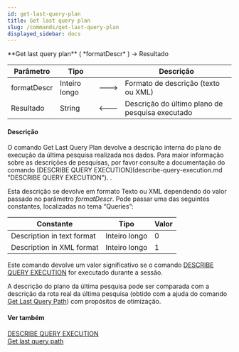 ```yaml
---
id: get-last-query-plan
title: Get last query plan
slug: /commands/get-last-query-plan
displayed_sidebar: docs
---
```


<!--REF #_command_.Get last query plan.Syntax-->**Get last query plan** ( *formatDescr* ) -> Resultado<!-- END REF-->
<!--REF #_command_.Get last query plan.Params-->
| Parâmetro | Tipo |  | Descrição |
| --- | --- | --- | --- |
| formatDescr | Inteiro longo | &#x1F852; | Formato de descrição (texto ou XML) |
| Resultado | String | &#x1F850; | Descrição do último plano de pesquisa executado |

<!-- END REF-->

#### Descrição 

<!--REF #_command_.Get last query plan.Summary-->O comando Get Last Query Plan devolve a descrição interna do plano de execução da última pesquisa realizada nos dados.<!-- END REF--> Para maior informação sobre as descrições de pesquisas, por favor consulte a documentação do comando [DESCRIBE QUERY EXECUTION](describe-query-execution.md "DESCRIBE QUERY EXECUTION"). .  

Esta descrição se devolve em formato Texto ou XML dependendo do valor passado no parâmetro *formatDescr*. Pode passar uma das seguintes constantes, localizadas no tema “Queries”:  
  
| Constante                  | Tipo          | Valor |
| -------------------------- | ------------- | ----- |
| Description in text format | Inteiro longo | 0     |
| Description in XML format  | Inteiro longo | 1     |
  
  
Este comando devolve um valor significativo se o comando [DESCRIBE QUERY EXECUTION](describe-query-execution.md "DESCRIBE QUERY EXECUTION") for executado durante a sessão.  
  
A descrição do plano da última pesquisa pode ser comparada com a descrição da rota real da última pesquisa (obtido com a ajuda do comando [Get Last Query Path](get-last-query-path.md "Get Last Query Path")) com propósitos de otimização.

#### Ver também 

[DESCRIBE QUERY EXECUTION](describe-query-execution.md)  
[Get last query path](get-last-query-path.md)  